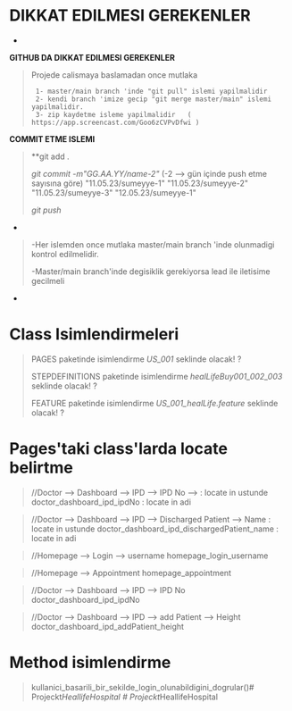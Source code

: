 # DIKKAT EDILMESI GEREKENLER

*

**GITHUB DA DIKKAT EDILMESI GEREKENLER**
> Projede calismaya baslamadan once mutlaka
>
>      1- master/main branch 'inde "git pull" islemi yapilmalidir
>      2- kendi branch 'imize gecip "git merge master/main" islemi yapilmalidir.
>      3- zip kaydetme isleme yapilmalidir   ( https://app.screencast.com/Goo6zCVPvDfwi )
>
**COMMIT ETME ISLEMI**
> **git add .
>
> *git commit -m"GG.AA.YY/name-2"* (-2 --> gün içinde push etme sayısına göre)
"11.05.23/sumeyye-1"
"11.05.23/sumeyye-2"
"11.05.23/sumeyye-3"
"12.05.23/sumeyye-1"
>
> *git push*

*
> -Her islemden once mutlaka master/main branch 'inde olunmadigi kontrol edilmelidir.
>
> -Master/main branch'inde degisiklik gerekiyorsa lead ile iletisime gecilmeli
*



# Class Isimlendirmeleri
>  PAGES paketinde isimlendirme *US_001* seklinde olacak!                        ?
>
>  STEPDEFINITIONS paketinde isimlendirme *healLifeBuy001_002_003* seklinde olacak!    ?
>
>  FEATURE paketinde isimlendirme *US_001_healLife.feature* seklinde olacak!           ?

# Pages'taki class'larda locate belirtme
> //Doctor   --> Dashboard --> IPD --> IPD No -->  : locate in ustunde
>  doctor_dashboard_ipd_ipdNo                      : locate in adi

> //Doctor   --> Dashboard --> IPD --> Discharged Patient --> Name : locate in ustunde
> doctor_dashboard_ipd_dischargedPatient_name                      : locate in adi

> //Homepage --> Login --> username
> homepage_login_username

> //Homepage --> Appointment
>  homepage_appointment

> //Doctor   --> Dashboard --> IPD --> IPD No
>  doctor_dashboard_ipd_ipdNo

> //Doctor   --> Dashboard --> IPD --> add Patient --> Height
> doctor_dashboard_ipd_addPatient_height

# Method isimlendirme
> kullanici_basarili_bir_sekilde_login_olunabildigini_dogrular()#   P r o j e c k t _ H e a l l i f e H o s p i t a l  
 #   P r o j e c k t _ H e a l l i f e H o s p i t a l  
 
